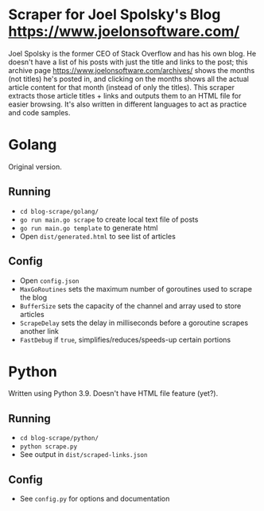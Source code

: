 # Scraper for Joel Spolsky's Blog https://www.joelonsoftware.com/
Joel Spolsky is the former CEO of Stack Overflow and has his own blog. He doesn't have a list of his posts with just the title and links to the post; this archive page https://www.joelonsoftware.com/archives/ shows the months (not titles) he's posted in, and clicking on the months shows all the actual article content for that month (instead of only the titles). This scraper extracts those article titles + links and outputs them to an HTML file for easier browsing. It's also written in different languages to act as practice and code samples.

# Golang
Original version.

## Running
* `cd blog-scrape/golang/`
* `go run main.go scrape` to create local text file of posts
* `go run main.go template` to generate html
* Open `dist/generated.html` to see list of articles

## Config
* Open `config.json`
* `MaxGoRoutines` sets the maximum number of goroutines used to scrape the blog
* `BufferSize` sets the capacity of the channel and array used to store articles
* `ScrapeDelay` sets the delay in milliseconds before a goroutine scrapes another link
* `FastDebug` if `true`, simplifies/reduces/speeds-up certain portions

# Python
Written using Python 3.9. Doesn't have HTML file feature (yet?).

## Running
* `cd blog-scrape/python/`
* `python scrape.py`
* See output in `dist/scraped-links.json`

## Config
* See `config.py` for options and documentation
